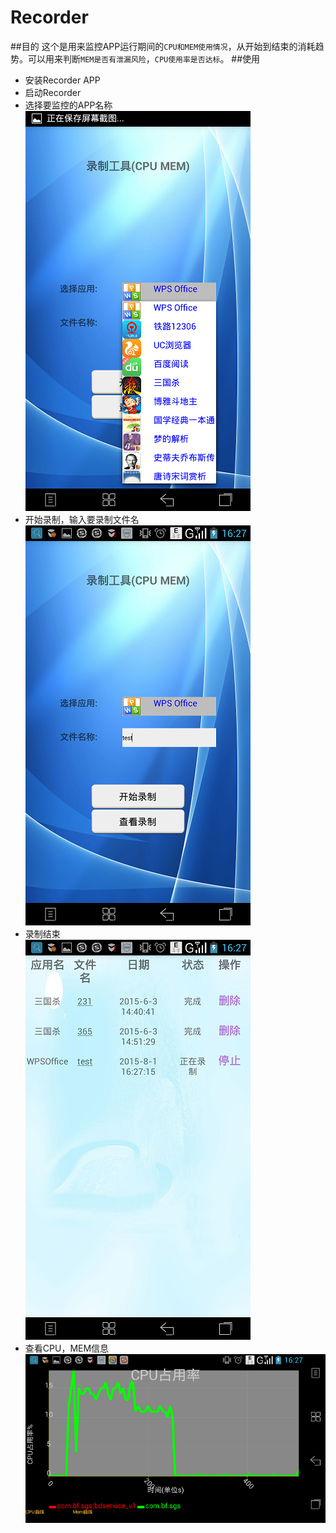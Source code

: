 # Recorder
##目的
这个是用来监控APP运行期间的`CPU和MEM使用情况`，从开始到结束的消耗趋势。可以用来判断`MEM是否有泄漏风险`，`CPU使用率是否达标`。
##使用
* 安装Recorder APP
* 启动Recorder
* 选择要监控的APP名称<br>
![](https://github.com/GoogleAndroid/Recorder/blob/master/MonitorApp/select_app.png)
* 开始录制，输入要录制文件名<br>
![](https://github.com/GoogleAndroid/Recorder/blob/master/MonitorApp/input_name.png)
* 录制结束<br>
![](https://github.com/GoogleAndroid/Recorder/blob/master/MonitorApp/file_list.png)
* 查看CPU，MEM信息<br>
![](https://github.com/GoogleAndroid/Recorder/blob/master/MonitorApp/CPU.png)

